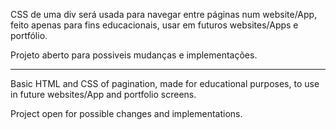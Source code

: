 CSS de uma div será usada para navegar entre páginas num website/App, feito apenas para fins educacionais, usar em futuros websites/Apps e portfólio.

Projeto aberto para possiveis mudanças e implementações.
__________________________________________________________________________________________________________________________________________

Basic HTML and CSS of pagination, made for educational purposes, to use in future websites/App and portfolio screens.

Project open for possible changes and implementations.

